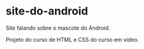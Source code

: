 # site-do-android
Site falando sobre o mascote do Android.

Projeto do curso de HTML e CSS do curso em video.
